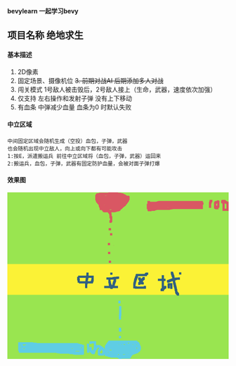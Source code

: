 **bevylearn 一起学习bevy**
## 项目名称  绝地求生

#### 基本描述

1. 2D像素
2. 固定场景、摄像机位
<s>3. 前期对战AI 后期添加多人对战</s>
3. 闯关模式 1号敌人被击毁后，2号敌人接上（生命，武器，速度依次加强）
4. 仅支持 左右操作和发射子弹  没有上下移动
5. 有血条  中弹减少血量  血条为0 时默认失败

#### 中立区域

```seq
中间固定区域会随机生成（空投）血包，子弹，武器
也会随机出现中立敌人，向上或向下都有可能攻击
1:按E，派遣搬运兵 前往中立区域将（血包，子弹，武器）运回来
2:搬运兵，血包，子弹，武器有固定防护血量，会被对面子弹打爆
```

#### 效果图
![markdown](https://github.com/littlekite/bevylearn/blob/main/demo.png)